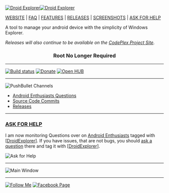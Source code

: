 [![Droid Explorer][3]![Droid Explorer][4]][2]

[WEBSITE][2] | [FAQ][5] | [FEATURES][6] | [RELEASES][1] | [SCREENSHOTS][7] | [ASK FOR HELP][8]

A tool to manage your android device with the simplicity of Windows Explorer.

_Releases will also continue to be available on the [CodePlex Project Site][1]._

### <div style="text-align:center;">Root No Longer Required</div>

----

[![Build status][9]][10]
[![Donate][11]][12] 
[![Open HUB][13]][14]


----

![PushBullet Channels][15]

- [Android Enthusiasts Questions][16]
- [Source Code Commits][17]
- [Releases][18]

----
### [ASK FOR HELP][8]
I am now monitoring Questions over on [Android Enthusiasts][8] tagged with [[DroidExplorer][8]]. If you have issues, that are not bugs, you should [ask a question][19] there and tag it with [[DroidExplorer][8]]. 

![Ask for Help][25]

-----


![Main Window][20]

----
[![Follow Me][21]][23]  [![Facebook Page][22]][24]



[1]: http://de.bit13.com/releases/go
[2]: http://de.bit13.com
[3]: http://i.imgur.com/AeF9O4q.png
[4]: http://i.imgur.com/EMsfFVi.png
[5]: https://github.com/camalot/droidexplorer/wiki/FAQ
[6]: https://github.com/camalot/droidexplorer/wiki/features
[7]: https://github.com/camalot/droidexplorer/wiki/screenshots/
[8]: http://android.stackexchange.com/questions/tagged/droidexplorer/
[9]: https://ci.appveyor.com/api/projects/status/cl70jeaqq577pque?svg=true
[10]: https://ci.appveyor.com/project/camalot/droidexplorer/
[11]: https://www.paypal.com/en_US/i/btn/btn_donateCC_LG.gif
[12]: https://www.paypal.com/cgi-bin/webscr?cmd=_s-xclick&hosted_button_id=TAELHFHNDCT9C
[13]: http://www.ohloh.net/p/droidexplorer/widgets/project_partner_badge.gif
[14]: http://www.ohloh.net/p/droidexplorer?ref=github
[15]: http://i.imgur.com/GlVy4rW.png
[16]: https://www.pushbullet.com/channel?tag=askdroidexplorer
[17]: https://www.pushbullet.com/channel?tag=droidexplorersourcecode
[18]: https://www.pushbullet.com/channel?tag=droidexplorerreleases
[19]: http://android.stackexchange.com/questions/ask
[20]: http://i.imgur.com/vrpBwbj.png
[21]: http://i.imgur.com/F7D9klH.png
[22]: http://i.imgur.com/iGwDvpW.png
[23]: http://twitter.com/abryanconrad
[24]: https://www.facebook.com/droidexplorer
[25]: http://i.imgur.com/UEMapVT.png